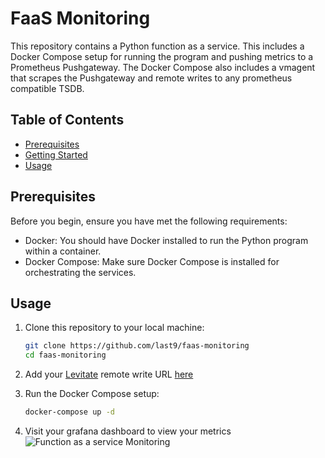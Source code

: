 # FaaS Monitoring

This repository contains a Python function as a service. This includes a Docker Compose setup for running the program and pushing metrics to a Prometheus Pushgateway. The Docker Compose also includes a vmagent that scrapes the Pushgateway and remote writes to any prometheus compatible TSDB.

## Table of Contents

- [Prerequisites](#prerequisites)
- [Getting Started](#getting-started)
- [Usage](#usage)

## Prerequisites

Before you begin, ensure you have met the following requirements:

- Docker: You should have Docker installed to run the Python program within a container.
- Docker Compose: Make sure Docker Compose is installed for orchestrating the services.

## Usage

1. Clone this repository to your local machine:

   ```bash
   git clone https://github.com/last9/faas-monitoring
   cd faas-monitoring
   ```
2. Add your [Levitate](https://last9.io/levitate-tsdb/) remote write URL [here](./docker-compose.yaml:40)
3. Run the Docker Compose setup:
    ```bash
    docker-compose up -d  
    ```
4. Visit your grafana dashboard to view your metrics
   ![Function as a service Monitoring](/Users/developer/workspace/faas-monitoring/assets/img/explore.png "FaaS Monitoring")
